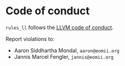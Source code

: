 # Code of conduct

`rules_ll` follows the
[LLVM code of conduct](https://llvm.org/docs/CodeOfConduct.html).

Report violations to:

<!-- vale Vale.Spelling = NO -->

- Aaron Siddhartha Mondal, `aaron@eomii.org`
- Jannis Marcel Fengler, `jannis@eomii.org`

<!-- vale Vale.Spelling = YES -->
